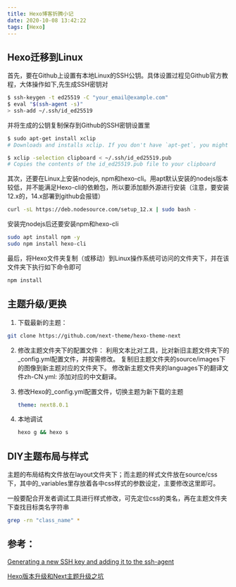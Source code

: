 ```yaml
---
title: Hexo博客折腾小记
date: 2020-10-08 13:42:22
tags: [Hexo]
---
```


## Hexo迁移到Linux

首先，要在Github上设置有本地Linux的SSH公钥。具体设置过程见Github官方教程，大体操作如下,先生成SSH密钥对

```bash
$ ssh-keygen -t ed25519 -C "your_email@example.com"
$ eval "$(ssh-agent -s)"
> ssh-add ~/.ssh/id_ed25519
```

并将生成的公钥复制保存到Github的SSH密钥设置里

```bash
$ sudo apt-get install xclip
# Downloads and installs xclip. If you don't have `apt-get`, you might need to use another installer (like `yum`)

$ xclip -selection clipboard < ~/.ssh/id_ed25519.pub
# Copies the contents of the id_ed25519.pub file to your clipboard
```

其次，还要在Linux上安装nodejs, npm和hexo-cli。用apt默认安装的nodejs版本较低，并不能满足Hexo-cli的依赖包，所以要添加额外源进行安装（注意，要安装12.x的，14.x部署到github会报错）

```sh
curl -sL https://deb.nodesource.com/setup_12.x | sudo bash -
```

安装完nodejs后还要安装npm和hexo-cli

```sh
sudo apt install npm -y
sudo npm install hexo-cli
```

最后，将Hexo文件夹复制（或移动）到Linux操作系统可访问的文件夹下，并在该文件夹下执行如下命令即可

```bash
npm install
```

## 主题升级/更换

1. 下载最新的主题：

```sh
git clone https://github.com/next-theme/hexo-theme-next
```

2. 修改主题文件夹下的配置文件：
   利用文本比对工具，比对新旧主题文件夹下的_config.yml配置文件，并按需修改。
   复制旧主题文件夹的source/images下的图像到新主题对应的文件夹下。
   修改新主题文件夹的languages下的翻译文件zh-CN.yml: 添加对应的中文翻译。

3. 修改Hexo的_config.yml配置文件，切换主题为新下载的主题

   ```yaml
   theme: next8.0.1
   ```

4. 本地调试

   ```bash
   hexo g && hexo s
   ```

## DIY主题布局与样式

主题的布局结构文件放在layout文件夹下；而主题的样式文件放在source/css下，其中的_variables里存放着各中css样式的参数设定，主要修改这里即可。

一般要配合开发者调试工具进行样式修改，可先定位css的类名，再在主题文件夹下查找目标类名字符串

```bash
grep -rn "class_name" *
```

## 参考：

[Generating a new SSH key and adding it to the ssh-agent](https://docs.github.com/en/github/authenticating-to-github/generating-a-new-ssh-key-and-adding-it-to-the-ssh-agent)

[Hexo版本升级和Next主题升级之坑](https://whjkm.github.io/2018/07/17/Hexo%E7%89%88%E6%9C%AC%E5%8D%87%E7%BA%A7%E5%92%8CNext%E4%B8%BB%E9%A2%98%E5%8D%87%E7%BA%A7%E4%B9%8B%E5%9D%91/)

